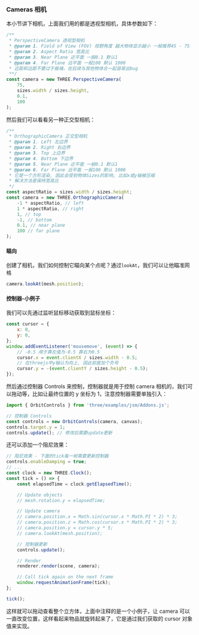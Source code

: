 ### Cameras 相机

本小节讲下相机，上面我们用的都是透视型相机，具体参数如下：

```js
/**
 * PerspectiveCamera 透视型相机
 * @param 1. Field of View (FOV) 视野角度 越大物体显示越小 一般推荐45 - 75
 * @param 2. Aspect Ratio 宽高比
 * @param 3. Near Plane 近平面 一般0.1 默认1
 * @param 4. Far Plane 远平面 一般100 默认 1000
 * 近距和远距不要过于极端，在后续与其他物体合一起容易出bug
 **/
const camera = new THREE.PerspectiveCamera(
	75,
	sizes.width / sizes.height,
	0.1,
	100
);
```

然后我们可以看看另一种正交型相机：

```js
/**
 * OrthographicCamera 正交型相机
 * @param 1. Left 左边界
 * @param 2. Right 右边界
 * @param 3. Top 上边界
 * @param 4. Bottom 下边界
 * @param 5. Near Plane 近平面 一般0.1 默认1
 * @param 6. Far Plane 远平面 一般100 默认 1000
 * 它是一个方形渲染, 因此会受到物体Sizes的影响, 比如x或y轴被压缩
 * 解决方法是保持宽高比
 */
const aspectRatio = sizes.width / sizes.height;
const camera = new THREE.OrthographicCamera(
	-1 * aspectRatio, // left
	1 * aspectRatio, // right
	1, // top
	-1, // bottom
	0.1, // near plane
	100 // far plane
);
```

#### 瞄向

创建了相机，我们如何控制它瞄向某个点呢？通过`lookAt`，我们可以让他瞄准网格

```js
camera.lookAt(mesh.position);
```

#### 控制器-小例子

我们可以先通过监听鼠标移动获取到鼠标坐标：

```js
const cursor = {
	x: 0,
	y: 0,
};
window.addEventListener('mousemove', (event) => {
	// -0.5 用于靠左值为-0.5 靠右为0.5
	cursor.x = event.clientX / sizes.width - 0.5;
	// 在threejs中y轴认为向上, 因此前面加个负号
	cursor.y = -(event.clientY / sizes.height - 0.5);
});
```

然后通过控制器 Controls 来控制，控制器就是用于控制 camera 相机的，我们可以拖动等，比如让最终位置的 y 坐标为 1，注意控制器需要单独引入：

```js
import { OrbitControls } from 'three/examples/jsm/Addons.js';

// 控制器 Controls
const controls = new OrbitControls(camera, canvas);
controls.target.y = 1;
controls.update(); // 修改后需要update更新
```

还可以添加一个阻尼效果：

```js
// 阻尼效果 - 下面的tick每一帧需要更新控制器
controls.enableDamping = true;
// ...
const clock = new THREE.Clock();
const tick = () => {
	const elapsedTime = clock.getElapsedTime();

	// Update objects
	// mesh.rotation.y = elapsedTime;

	// Update camera
	// camera.position.x = Math.sin(cursor.x * Math.PI * 2) * 3;
	// camera.position.z = Math.cos(cursor.x * Math.PI * 2) * 3;
	// camera.position.y = cursor.y * 5;
	// camera.lookAt(mesh.position);

	// 控制器更新
	controls.update();

	// Render
	renderer.render(scene, camera);

	// Call tick again on the next frame
	window.requestAnimationFrame(tick);
};

tick();
```

这样就可以拖动查看整个立方体，上面中注释的是一个小例子，让 camera 可以一直改变位置，这样看起来物品就旋转起来了，它是通过我们获取的 cursor 对象值来实现。
